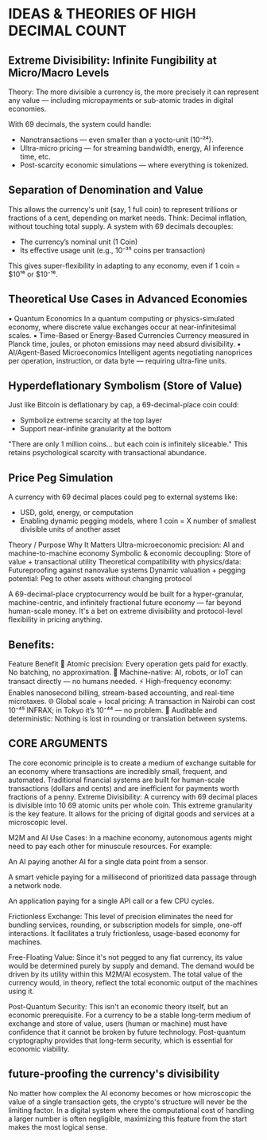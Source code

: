 # IDEAS & THEORIES OF HIGH DECIMAL COUNT

## Extreme Divisibility: Infinite Fungibility at Micro/Macro Levels
Theory:
The more divisible a currency is, the more precisely it can represent any value — including micropayments or sub-atomic trades in digital economies.

With 69 decimals, the system could handle:

- Nanotransactions — even smaller than a yocto-unit (10⁻²⁴).
- Ultra-micro pricing — for streaming bandwidth, energy, AI inference time, etc.
- Post-scarcity economic simulations — where everything is tokenized.

## Separation of Denomination and Value
This allows the currency's unit (say, 1 full coin) to represent trillions or fractions of a cent, depending on market needs.
Think: Decimal inflation, without touching total supply.
A system with 69 decimals decouples:

- The currency’s nominal unit (1 Coin)
- Its effective usage unit (e.g., 10⁻³⁵ coins per transaction)

This gives super-flexibility in adapting to any economy, even if 1 coin = $10¹⁶ or $10⁻¹⁶.

## Theoretical Use Cases in Advanced Economies
▪ Quantum Economics
In a quantum computing or physics-simulated economy, where discrete value exchanges occur at near-infinitesimal scales.
▪ Time-Based or Energy-Based Currencies
Currency measured in Planck time, joules, or photon emissions may need absurd divisibility.
▪ AI/Agent-Based Microeconomics
Intelligent agents negotiating nanoprices per operation, instruction, or data byte — requiring ultra-fine units.

## Hyperdeflationary Symbolism (Store of Value)

Just like Bitcoin is deflationary by cap, a 69-decimal-place coin could:

- Symbolize extreme scarcity at the top layer
- Support near-infinite granularity at the bottom

"There are only 1 million coins… but each coin is infinitely sliceable."
This retains psychological scarcity with transactional abundance.

## Price Peg Simulation

A currency with 69 decimal places could peg to external systems like:

- USD, gold, energy, or computation
- Enabling dynamic pegging models, where 1 coin = X number of smallest divisible units of another asset

Theory / Purpose	Why It Matters
Ultra-microeconomic precision:	AI and machine-to-machine economy
Symbolic & economic decoupling:	Store of value + transactional utility
Theoretical compatibility with physics/data:	Futureproofing against nanovalue systems
Dynamic valuation + pegging potential:	Peg to other assets without changing protocol

A 69-decimal-place cryptocurrency would be built for a hyper-granular, machine-centric, and infinitely fractional future economy — far beyond human-scale money. It's a bet on extreme divisibility and protocol-level flexibility in pricing anything.


## Benefits:
Feature	Benefit
🧮 Atomic precision:	Every operation gets paid for exactly. No batching, no approximation.
🤖 Machine-native:		AI, robots, or IoT can transact directly — no humans needed.
⚡ High-frequency economy:	Enables nanosecond billing, stream-based accounting, and real-time microtaxes.
🌐 Global scale + local pricing:	A transaction in Nairobi can cost 10⁻⁴⁵ INFRAX; in Tokyo it’s 10⁻⁴⁴ — no problem.
🔐 Auditable and deterministic:		Nothing is lost in rounding or translation between systems.

## CORE ARGUMENTS

The core economic principle is to create a medium of exchange suitable for an economy where transactions are incredibly small, frequent, and automated. Traditional financial systems are built for human-scale transactions (dollars and cents) and are inefficient for payments worth fractions of a penny.
Extreme Divisibility: A currency with 69 decimal places is divisible into 10 
69
  atomic units per whole coin. This extreme granularity is the key feature. It allows for the pricing of digital goods and services at a microscopic level.

M2M and AI Use Cases: In a machine economy, autonomous agents might need to pay each other for minuscule resources. For example:

An AI paying another AI for a single data point from a sensor.

A smart vehicle paying for a millisecond of prioritized data passage through a network node.

An application paying for a single API call or a few CPU cycles.

Frictionless Exchange: This level of precision eliminates the need for bundling services, rounding, or subscription models for simple, one-off interactions. It facilitates a truly frictionless, usage-based economy for machines.

Free-Floating Value: Since it's not pegged to any fiat currency, its value would be determined purely by supply and demand. The demand would be driven by its utility within this M2M/AI ecosystem. The total value of the currency would, in theory, reflect the total economic output of the machines using it.

Post-Quantum Security: This isn't an economic theory itself, but an economic prerequisite. For a currency to be a stable long-term medium of exchange and store of value, users (human or machine) must have confidence that it cannot be broken by future technology. Post-quantum cryptography provides that long-term security, which is essential for economic viability.

## future-proofing the currency's divisibility

No matter how complex the AI economy becomes or how microscopic the value of a single transaction gets, the crypto's structure will never be the limiting factor. In a digital system where the computational cost of handling a larger number is often negligible, maximizing this feature from the start makes the most logical sense.
